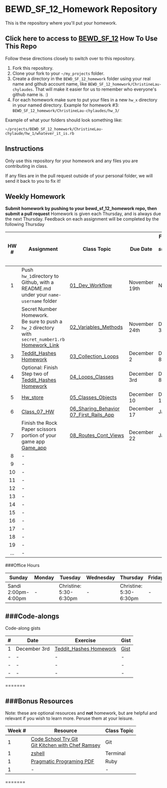 # BEWD_SF_12_Homework Repository

This is the repository where you'll put your homework.

Click here to access to [BEWD_SF_12](https://github.com/kradul/bewd_sf_12)
How To Use This Repo
-----------------------

Follow these directions closely to switch over to this repository.

1. Fork this repository.
2. Clone your fork to your ```~/my_projects``` folder.
3. Create a directory in the ```BEWD_SF_12_homework``` folder using your real name and github account name, like ```BEWD_SF_12_homework/ChristineLau-chylaudes```. That will make it easier for us to remember who everyone's github name is. :)
4. For each homework make sure to put your files in a new `hw_x` directory in your named directory.   Example for homework #3: `BEWD_SF_12_homework/ChristineLau-chylaudes/hw_3/`

Example of what your folders should look something like:

```
~/projects/BEWD_SF_12_homework/ChristineLau-chylaude/hw_1/whatever_it_is.rb
```

Instructions
-------------

Only use this repository for your homework and any files you are contributing in class.

If any files are in the pull request outside of your personal folder, we will send it back to you to fix it!

Weekly Homework
----------------

**Submit homework by pushing to your bewd_sf_12_homework repo, then submit a pull request**
Homework is given each Thursday, and is always due the next Thursday. Feedback on each assignment will be completed by the following Thursday

| HW # | Assignment | Class Topic | Due Date | Feedback <br> _(if hw submitted by due date)_ |
| :--------: | ---------- | ----------- | -------- | -------- |
| 1          | Push `hw_1`directory to Github, with a README.md under your `name-username` folder | [01_Dev_Workflow](https://github.com/kradul/bewd_sf_12/tree/master/01_Dev_Workflow) | November 19th | None  |
| 2          | Secret Number Homework.  <br> Be sure to push a `hw_2` directory with `secret_number1.rb` [Homework_Link](https://github.com/kradul/bewd_sf_12/blob/master/02_Variables_Methods/hw_secret_number1.rb) |[02_Variables_Methods](https://github.com/kradul/bewd_sf_12/blob/master/02_Variables_Methods/hw_secret_number1.rb) | November 24th | December 3rd  |
| 3          | [Teddit_Hashes Homework](https://github.com/kradul/bewd_sf_12/blob/master/03_Collections_Loops/starter_code/ex_teddit_hashes.rb)  | [03_Collection_Loops](https://github.com/kradul/bewd_sf_12/tree/master/03_Collections_Loops) | December 2 | December 8th  |
| 4          | Optional: Finish Step two of [Teddit_Hashes Homework](https://github.com/kradul/bewd_sf_12/blob/master/03_Collections_Loops/starter_code/ex_teddit_hashes.rb) |[04_Loops_Classes](https://github.com/kradul/bewd_sf_12/tree/master/04_Loops_Classes) | December 3rd | December 8th |
| 5          | [Hw_store](https://github.com/kradul/bewd_sf_12/tree/master/05_Classes_Objects/starter_code/hw_store) | [05_Classes_Objects](https://github.com/kradul/bewd_sf_12/tree/master/05_Classes_Objects) |December 10 | December 17 |
| 6          | [Class_07_HW](https://github.com/kradul/bewd_sf_12/tree/master/07_First_Rails_App/homework) |[06_Sharing_Behavior](https://github.com/kradul/bewd_sf_12/tree/master/06_Sharing_Behavior)<br/>[07_First_Rails_App](https://github.com/kradul/bewd_sf_12/tree/master/07_First_Rails_App)| December 17 | January 4 |
| 7          | Finish the Rock Paper scissors portion of your game app [Game_app](https://github.com/kradul/bewd_sf_12/tree/master/08_Routes_Cont_Views/starter_code/games_app) | [08_Routes_Cont_Views](https://github.com/kradul/bewd_sf_12/tree/master/08_Routes_Cont_Views) | December 22 | January 4  |
| 8          | - | | |  |
| 9          | - | | |  |
| 10         | - | | |  |
| 11         | - | | |  |
| 12         | - | | |  |
| 13         | - | | |  |
| 14         | - | | |  |
| 15         | - | | |  |
| 16         | - | | |  |
| 17         | - | | |  |
| 18         | - | | |  |
| 19         | - | | |  |
| ...        | - | | |  |

###Office Hours


| Sunday | Monday | Tuesday | Wednesday | Thursday | Friday | Saturday |
| ------ | ------ | ------- | --------- | -------- | ------ | -------- |
| Sandi <br> 2:00pm-4:00pm  | - |Christine: <br> 5:30-6:30pm| - |Christine: <br> 5:30-6:30pm| - | -|

###Code-alongs
-------
Code-along gists

| # | Date | Exercise | Gist |
|------|----- | -------- | ----------- |
| 1 | December 3rd | [Teddit_Hashes Homework](https://github.com/kradul/bewd_sf_12/blob/master/03_Collections_Loops/starter_code/ex_teddit_hashes.rb)  | [Gist](https://gist.github.com/chylaudes/9e5bf962d89f604b7c32) |
| - | - | - | - |
| - | - | - | - |
| - | - | - | - |
=======



###Bonus Resources
-------
Note: these are optional resources and **not** homework, but are helpful and relevant if you wish to learn more. Peruse them at your leisure.

| Week #| Resource | Class Topic |
|------ | -------- | ----------- |
| 1 | [Code School Try Git](https://www.codeschool.com/courses/try-git) <br/>[Git Kitchen with Chef Ramsey](http://bloggytoons.com/posts/2013/10/10/git-kitchen-wchef-ramsay) | Git |
| 1 | [zshell](https://github.com/robbyrussell/oh-my-zsh) | Terminal |
| 1 | [Pragmatic Programing PDF](http://chrismaloney.org/notes_s/Ruby%20on%20Rails_/ProgrammingRuby-4thEd.pdf) | Ruby|
|1|-|-|
=======
